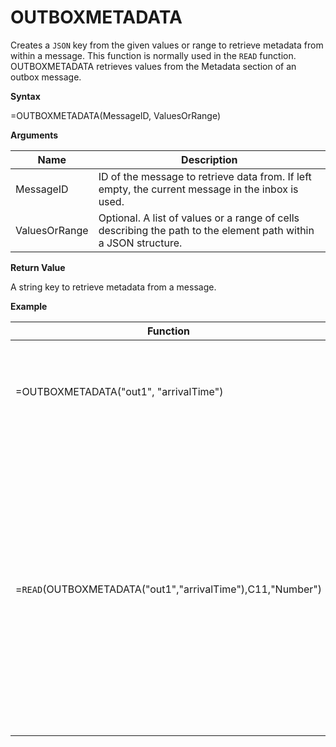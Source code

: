 # OUTBOXMETADATA

Creates a `JSON` key from the given values or range to retrieve metadata
from within a message. This function is normally used in the `READ`
function. OUTBOXMETADATA retrieves values from the Metadata section of
an outbox message.

**Syntax**

=OUTBOXMETADATA(MessageID, ValuesOrRange)

**Arguments**

| Name          | Description                                                                                                     |
|---------------|-----------------------------------------------------------------------------------------------------------------|
| MessageID     | ID of the message to retrieve data from. If left empty, the current message in the inbox is used.               |
| ValuesOrRange | Optional. A list of values or a range of cells describing the path to the element path within a JSON structure. |

**Return Value**

A string key to retrieve metadata from a message.

**Example**

| Function                                                   | Result                  | Comment                                                                                                                                                                                                                                     |
|------------------------------------------------------------|-------------------------|---------------------------------------------------------------------------------------------------------------------------------------------------------------------------------------------------------------------------------------------|
| =OUTBOXMETADATA("out1", "arrivalTime")                     | \[out1\]\[arrivalTime\] | Returns an identifier that can be used in other Streamsheet functions like `READ`.                                                                                                                                                          |
| =`READ`(OUTBOXMETADATA("out1","arrivalTime"),C11,"Number") | arrivalTime             | The READ function returns the last part of the JSON Path. The value of the Message at the given path will be pushed into cell C11. Here we retrieve the arrival time of a message, which is a default Metadata field added to each message. |
